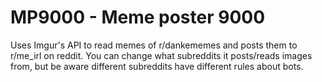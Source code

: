 # MP9000 - Meme poster 9000

Uses Imgur's API to read memes of r/dankememes and posts them to r/me_irl on reddit. You can change what subreddits it posts/reads images
from, but be aware different subreddits have different rules about bots.
